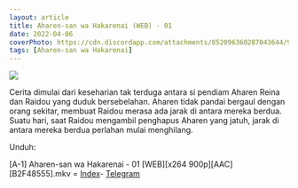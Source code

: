 ```yaml
---
layout: article
title: Aharen-san wa Hakarenai (WEB) - 01
date: 2022-04-06
coverPhoto: https://cdn.discordapp.com/attachments/852096360287043644/961868364249198622/mpv-shot0063.jpg
tags: [Aharen-san wa Hakarenai]
---
```


![](https://cdn.discordapp.com/attachments/852096360287043644/961868364249198622/mpv-shot0063.jpg)

Cerita dimulai dari keseharian tak terduga antara si pendiam Aharen Reina dan Raidou yang duduk bersebelahan.
Aharen tidak pandai bergaul dengan orang sekitar, membuat Raidou merasa ada jarak di antara mereka berdua.
Suatu hari, saat Raidou mengambil penghapus Aharen yang jatuh, jarak di antara mereka berdua perlahan mulai menghilang.

Unduh:

[A-1] Aharen-san wa Hakarenai - 01 [WEB][x264 900p][AAC][B2F48555].mkv = [Index](https://proyek.a-1ddl.workers.dev/0:/Musim%20Semi%202022/%5BWEB%5D/%5BA-1%5D%20Aharen-san%20wa%20Hakarenai%20%5BWEB%5D%5Bx264%20900p%5D%5BAAC%5D/%5BA-1%5D%20Aharen-san%20wa%20Hakarenai%20-%2001%20%5BWEB%5D%5Bx264%20900p%5D%5BAAC%5D%5BB2F48555%5D.mkv)- [Telegram](https://t.me/a1fansubweeklies/53)
